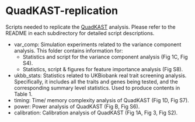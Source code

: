 # QuadKAST-replication

Scripts needed to replicate the [QuadKAST](https://github.com/sriramlab/FastKAST/tree/QuadKAST) analysis. Please refer to the README in each subdirectory for detailed script descriptions.

* var_comp: Simulation experiments related to the variance component analysis. This folder contains information for:
  * Statistics and script for the variance component analysis (Fig 1C, Fig S4).
  * Statistics, script & figures for feature importance analysis (Fig S8).
* ukbb_stats: Statistics related to UKBiobank real trait screening analysis. Specifically, it includes all the traits and genes being tested, and the corresponding summary level statistics. Used to produce contents in Table 1.
* timing: Time/ memory complexity analysis of QuadKAST (Fig 1D, Fig S7).
* power: Power analysis of QuadKAST (Fig B, Fig S6).
* calibration: Calibration analysis of QuadKAST (Fig 1A, Fig 3, Fig S2). 

